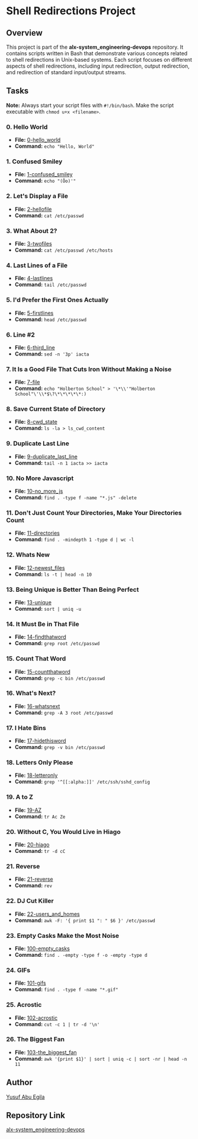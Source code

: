 # Shell Redirections Project

## Overview

This project is part of the **alx-system_engineering-devops** repository. It contains scripts written in Bash that demonstrate various concepts related to shell redirections in Unix-based systems. Each script focuses on different aspects of shell redirections, including input redirection, output redirection, and redirection of standard input/output streams.

## Tasks

**Note:** Always start your script files with `#!/bin/bash`. Make the script executable with `chmod u+x <filename>`.

### 0. Hello World
- **File:** [0-hello_world](0-hello_world)
- **Command:** `echo "Hello, World"`

### 1. Confused Smiley
- **File:** [1-confused_smiley](1-confused_smiley)
- **Command:** `echo "(Ôo)'"`

### 2. Let's Display a File
- **File:** [2-hellofile](2-hellofile)
- **Command:** `cat /etc/passwd`

### 3. What About 2?
- **File:** [3-twofiles](3-twofiles)
- **Command:** `cat /etc/passwd /etc/hosts`

### 4. Last Lines of a File
- **File:** [4-lastlines](4-lastlines)
- **Command:** `tail /etc/passwd`

### 5. I'd Prefer the First Ones Actually
- **File:** [5-firstlines](5-firstlines)
- **Command:** `head /etc/passwd`

### 6. Line #2
- **File:** [6-third_line](6-third_line)
- **Command:** `sed -n '3p' iacta`

### 7. It Is a Good File That Cuts Iron Without Making a Noise
- **File:** [7-file](7-file)
- **Command:** `echo "Holberton School" > '\*\\'"Holberton School"\'\\*$\?\*\*\*\*\*:)`

### 8. Save Current State of Directory
- **File:** [8-cwd_state](8-cwd_state)
- **Command:** `ls -la > ls_cwd_content`

### 9. Duplicate Last Line
- **File:** [9-duplicate_last_line](9-duplicate_last_line)
- **Command:** `tail -n 1 iacta >> iacta`

### 10. No More Javascript
- **File:** [10-no_more_js](10-no_more_js)
- **Command:** `find . -type f -name "*.js" -delete`

### 11. Don't Just Count Your Directories, Make Your Directories Count
- **File:** [11-directories](11-directories)
- **Command:** `find . -mindepth 1 -type d | wc -l`

### 12. Whats New
- **File:** [12-newest_files](12-newest_files)
- **Command:** `ls -t | head -n 10`

### 13. Being Unique is Better Than Being Perfect
- **File:** [13-unique](13-unique)
- **Command:** `sort | uniq -u`

### 14. It Must Be in That File
- **File:** [14-findthatword](14-findthatword)
- **Command:** `grep root /etc/passwd`

### 15. Count That Word
- **File:** [15-countthatword](15-countthatword)
- **Command:** `grep -c bin /etc/passwd`

### 16. What's Next?
- **File:** [16-whatsnext](16-whatsnext)
- **Command:** `grep -A 3 root /etc/passwd`

### 17. I Hate Bins
- **File:** [17-hidethisword](17-hidethisword)
- **Command:** `grep -v bin /etc/passwd`

### 18. Letters Only Please
- **File:** [18-letteronly](18-letteronly)
- **Command:** `grep '^[[:alpha:]]' /etc/ssh/sshd_config`

### 19. A to Z
- **File:** [19-AZ](19-AZ)
- **Command:** `tr Ac Ze`

### 20. Without C, You Would Live in Hiago
- **File:** [20-hiago](20-hiago)
- **Command:** `tr -d cC`

### 21. Reverse
- **File:** [21-reverse](21-reverse)
- **Command:** `rev`

### 22. DJ Cut Killer
- **File:** [22-users_and_homes](22-users_and_homes)
- **Command:** `awk -F: '{ print $1 ": " $6 }' /etc/passwd`

### 23. Empty Casks Make the Most Noise
- **File:** [100-empty_casks](100-empty_casks)
- **Command:** `find . -empty -type f -o -empty -type d`

### 24. GIFs
- **File:** [101-gifs](101-gifs)
- **Command:** `find . -type f -name "*.gif"`

### 25. Acrostic
- **File:** [102-acrostic](102-acrostic)
- **Command:** `cut -c 1 | tr -d '\n'`

### 26. The Biggest Fan
- **File:** [103-the_biggest_fan](103-the_biggest_fan)
- **Command:** `awk '{print $1}' | sort | uniq -c | sort -nr | head -n 11`

## Author

[Yusuf Abu Egila](https://github.com/abuegila)

## Repository Link

[alx-system_engineering-devops](https://github.com/abuegila/alx-system_engineering-devops/tree/master/0x02-shell_redirections)
